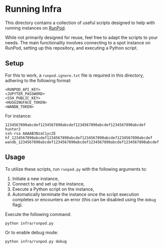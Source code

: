 # Running Infra
This directory contains a collection of useful scripts designed to help with running instances on [RunPod](https://runpod.io).

While not primarily designed for reuse, feel free to adapt the scripts to your needs. The main functionality involves connecting to a spot instance on RunPod, setting up this repository, and executing a Python script.

## Setup

For this to work, a `runpod.ignore.txt` file is required in this directory, adhering to the following format:

```
<RUNPOD_API_KEY>
<JUPYTER_PASSWORD>
<SSH_PUBLIC_KEY>
<HUGGINGFACE_TOKEN>
<WANDB_TOKEN>
```

For instance:
```
1234567890abcdef1234567890abcdef1234567890abcdef1234567890abcdef
hunter2
ssh-rsa AAAAB3NzaC1yc2E
hf_1234567890abcdef1234567890abcdef1234567890abcdef1234567890abcdef
wandb_1234567890abcdef1234567890abcdef1234567890abcdef1234567890abcdef
```

## Usage

To utilize these scripts, run `runpod.py` with the following arguments to:
1. Initiate a new instance,
2. Connect to and set up the instance,
3. Execute a Python script on the instance,
4. Automatically terminate the instance once the script execution completes or encounters an error (this can be disabled using the `debug` flag).

Execute the following command:
```bash
python infra/runpod.py
```

Or to enable debug mode:
```bash
python infra/runpod.py debug
```